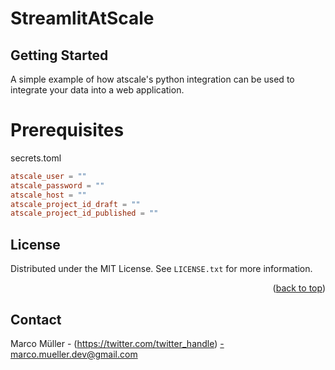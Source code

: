 # StreamlitAtScale



## Getting Started
A simple example of how atscale's python integration can be used to integrate your data into a web application.

# Prerequisites
secrets.toml 
```toml
atscale_user = ""
atscale_password = ""
atscale_host = ""
atscale_project_id_draft = ""
atscale_project_id_published = ""
```


<!-- LICENSE -->
## License

Distributed under the MIT License. See `LICENSE.txt` for more information.

<p align="right">(<a href="#readme-top">back to top</a>)</p>



<!-- CONTACT -->
## Contact

Marco Müller - (https://twitter.com/twitter_handle) -marco.mueller.dev@gmail.com
